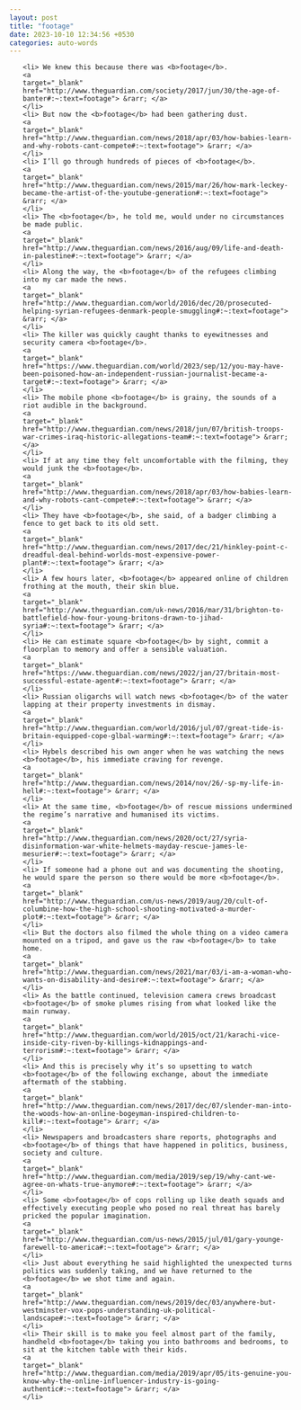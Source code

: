 ```yaml
---
layout: post
title: "footage"
date: 2023-10-10 12:34:56 +0530
categories: auto-words
---
```

<ol>

    <li> We knew this because there was <b>footage</b>.
    <a 
    target="_blank" 
    href="http://www.theguardian.com/society/2017/jun/30/the-age-of-banter#:~:text=footage"> &rarr; </a>
    </li>
    <li> But now the <b>footage</b> had been gathering dust.
    <a 
    target="_blank" 
    href="http://www.theguardian.com/news/2018/apr/03/how-babies-learn-and-why-robots-cant-compete#:~:text=footage"> &rarr; </a>
    </li>
    <li> I’ll go through hundreds of pieces of <b>footage</b>.
    <a 
    target="_blank" 
    href="http://www.theguardian.com/news/2015/mar/26/how-mark-leckey-became-the-artist-of-the-youtube-generation#:~:text=footage"> &rarr; </a>
    </li>
    <li> The <b>footage</b>, he told me, would under no circumstances be made public.
    <a 
    target="_blank" 
    href="http://www.theguardian.com/news/2016/aug/09/life-and-death-in-palestine#:~:text=footage"> &rarr; </a>
    </li>
    <li> Along the way, the <b>footage</b> of the refugees climbing into my car made the news.
    <a 
    target="_blank" 
    href="http://www.theguardian.com/world/2016/dec/20/prosecuted-helping-syrian-refugees-denmark-people-smuggling#:~:text=footage"> &rarr; </a>
    </li>
    <li> The killer was quickly caught thanks to eyewitnesses and security camera <b>footage</b>.
    <a 
    target="_blank" 
    href="https://www.theguardian.com/world/2023/sep/12/you-may-have-been-poisoned-how-an-independent-russian-journalist-became-a-target#:~:text=footage"> &rarr; </a>
    </li>
    <li> The mobile phone <b>footage</b> is grainy, the sounds of a riot audible in the background.
    <a 
    target="_blank" 
    href="http://www.theguardian.com/news/2018/jun/07/british-troops-war-crimes-iraq-historic-allegations-team#:~:text=footage"> &rarr; </a>
    </li>
    <li> If at any time they felt uncomfortable with the filming, they would junk the <b>footage</b>.
    <a 
    target="_blank" 
    href="http://www.theguardian.com/news/2018/apr/03/how-babies-learn-and-why-robots-cant-compete#:~:text=footage"> &rarr; </a>
    </li>
    <li> They have <b>footage</b>, she said, of a badger climbing a fence to get back to its old sett.
    <a 
    target="_blank" 
    href="http://www.theguardian.com/news/2017/dec/21/hinkley-point-c-dreadful-deal-behind-worlds-most-expensive-power-plant#:~:text=footage"> &rarr; </a>
    </li>
    <li> A few hours later, <b>footage</b> appeared online of children frothing at the mouth, their skin blue.
    <a 
    target="_blank" 
    href="http://www.theguardian.com/uk-news/2016/mar/31/brighton-to-battlefield-how-four-young-britons-drawn-to-jihad-syria#:~:text=footage"> &rarr; </a>
    </li>
    <li> He can estimate square <b>footage</b> by sight, commit a floorplan to memory and offer a sensible valuation.
    <a 
    target="_blank" 
    href="https://www.theguardian.com/news/2022/jan/27/britain-most-successful-estate-agent#:~:text=footage"> &rarr; </a>
    </li>
    <li> Russian oligarchs will watch news <b>footage</b> of the water lapping at their property investments in dismay.
    <a 
    target="_blank" 
    href="http://www.theguardian.com/world/2016/jul/07/great-tide-is-britain-equipped-cope-glbal-warming#:~:text=footage"> &rarr; </a>
    </li>
    <li> Hybels described his own anger when he was watching the news <b>footage</b>, his immediate craving for revenge.
    <a 
    target="_blank" 
    href="http://www.theguardian.com/news/2014/nov/26/-sp-my-life-in-hell#:~:text=footage"> &rarr; </a>
    </li>
    <li> At the same time, <b>footage</b> of rescue missions undermined the regime’s narrative and humanised its victims.
    <a 
    target="_blank" 
    href="http://www.theguardian.com/news/2020/oct/27/syria-disinformation-war-white-helmets-mayday-rescue-james-le-mesurier#:~:text=footage"> &rarr; </a>
    </li>
    <li> If someone had a phone out and was documenting the shooting, he would spare the person so there would be more <b>footage</b>.
    <a 
    target="_blank" 
    href="http://www.theguardian.com/us-news/2019/aug/20/cult-of-columbine-how-the-high-school-shooting-motivated-a-murder-plot#:~:text=footage"> &rarr; </a>
    </li>
    <li> But the doctors also filmed the whole thing on a video camera mounted on a tripod, and gave us the raw <b>footage</b> to take home.
    <a 
    target="_blank" 
    href="http://www.theguardian.com/news/2021/mar/03/i-am-a-woman-who-wants-on-disability-and-desire#:~:text=footage"> &rarr; </a>
    </li>
    <li> As the battle continued, television camera crews broadcast <b>footage</b> of smoke plumes rising from what looked like the main runway.
    <a 
    target="_blank" 
    href="http://www.theguardian.com/world/2015/oct/21/karachi-vice-inside-city-riven-by-killings-kidnappings-and-terrorism#:~:text=footage"> &rarr; </a>
    </li>
    <li> And this is precisely why it’s so upsetting to watch <b>footage</b> of the following exchange, about the immediate aftermath of the stabbing.
    <a 
    target="_blank" 
    href="http://www.theguardian.com/news/2017/dec/07/slender-man-into-the-woods-how-an-online-bogeyman-inspired-children-to-kill#:~:text=footage"> &rarr; </a>
    </li>
    <li> Newspapers and broadcasters share reports, photographs and <b>footage</b> of things that have happened in politics, business, society and culture.
    <a 
    target="_blank" 
    href="http://www.theguardian.com/media/2019/sep/19/why-cant-we-agree-on-whats-true-anymore#:~:text=footage"> &rarr; </a>
    </li>
    <li> Some <b>footage</b> of cops rolling up like death squads and effectively executing people who posed no real threat has barely pricked the popular imagination.
    <a 
    target="_blank" 
    href="http://www.theguardian.com/us-news/2015/jul/01/gary-younge-farewell-to-america#:~:text=footage"> &rarr; </a>
    </li>
    <li> Just about everything he said highlighted the unexpected turns politics was suddenly taking, and we have returned to the <b>footage</b> we shot time and again.
    <a 
    target="_blank" 
    href="http://www.theguardian.com/news/2019/dec/03/anywhere-but-westminster-vox-pops-understanding-uk-political-landscape#:~:text=footage"> &rarr; </a>
    </li>
    <li> Their skill is to make you feel almost part of the family, handheld <b>footage</b> taking you into bathrooms and bedrooms, to sit at the kitchen table with their kids.
    <a 
    target="_blank" 
    href="http://www.theguardian.com/media/2019/apr/05/its-genuine-you-know-why-the-online-influencer-industry-is-going-authentic#:~:text=footage"> &rarr; </a>
    </li>